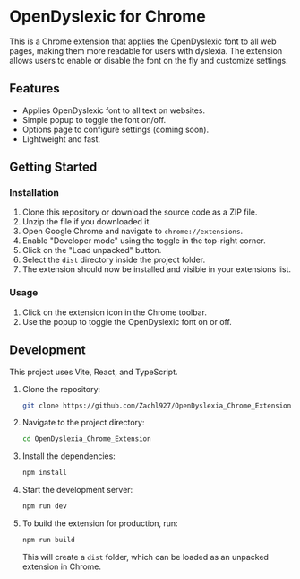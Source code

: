 # OpenDyslexic for Chrome

This is a Chrome extension that applies the OpenDyslexic font to all web pages, making them more readable for users with dyslexia. The extension allows users to enable or disable the font on the fly and customize settings.

## Features

- Applies OpenDyslexic font to all text on websites.
- Simple popup to toggle the font on/off.
- Options page to configure settings (coming soon).
- Lightweight and fast.

## Getting Started

### Installation

1. Clone this repository or download the source code as a ZIP file.
2. Unzip the file if you downloaded it.
3. Open Google Chrome and navigate to `chrome://extensions`.
4. Enable "Developer mode" using the toggle in the top-right corner.
5. Click on the "Load unpacked" button.
6. Select the `dist` directory inside the project folder.
7. The extension should now be installed and visible in your extensions list.

### Usage

1. Click on the extension icon in the Chrome toolbar.
2. Use the popup to toggle the OpenDyslexic font on or off.

## Development

This project uses Vite, React, and TypeScript.

1. Clone the repository:
   ```bash
   git clone https://github.com/Zachl927/OpenDyslexia_Chrome_Extension.git
   ```
2. Navigate to the project directory:
   ```bash
   cd OpenDyslexia_Chrome_Extension
   ```
3. Install the dependencies:
   ```bash
   npm install
   ```
4. Start the development server:
   ```bash
   npm run dev
   ```
5. To build the extension for production, run:
   ```bash
   npm run build
   ```
   This will create a `dist` folder, which can be loaded as an unpacked extension in Chrome.
